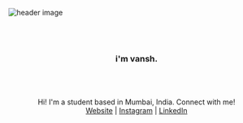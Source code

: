 ![header image](/image.jpg)

### <div align="center" style="padding: 10%;">i'm vansh.</div>


<div align="center">
  Hi! I'm a student based in Mumbai, India. Connect with me!<br>
  <a href="https://www.vanshtibrewal.com/">Website</a> | <a href="https://www.instagram.com/vansh.tibrewal/">Instagram</a> | <a href="https://www.linkedin.com/in/vanshtibrewal/">LinkedIn</a>
</div>
